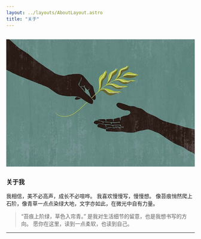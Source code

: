 ```yaml
---
layout: ../layouts/AboutLayout.astro
title: "关于"
---
```



![Astro Paper](public/astropaper-og.jpg)
---

### 关于我

我相信，美不必高声，成长不必喧哗。
我喜欢慢慢写，慢慢想。
像苔痕悄然爬上石阶，像青草一点点染绿大地，文字亦如此，在微光中自有力量。
> “苔痕上阶绿，草色入帘青。”
是我对生活细节的留意，也是我想书写的方向。
愿你在这里，读到一点柔软，也读到自己。

---

